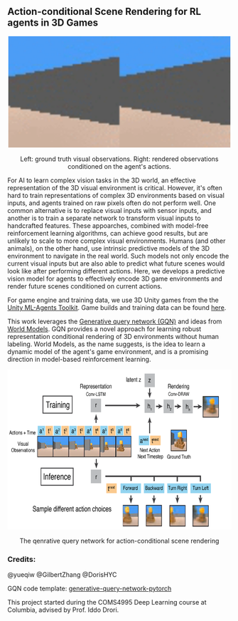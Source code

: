 ## Action-conditional Scene Rendering for RL agents in 3D Games



<p align="center"> 
<img height="250" width="500" src="assets/pyramids_render.gif">
</p>

<p align="center"> 
Left: ground truth visual observations. Right: rendered observations conditioned on the agent's actions. 
</p>

For AI to learn complex vision tasks in the 3D world, an effective representation of the 3D visual environment is critical. However, it's often hard to train representations of complex 3D environments based on visual inputs, and agents trained on raw pixels often do not perform well.  One common alternative is to replace visual inputs with sensor inputs, and another is to train a separate network to transform visual inputs to handcrafted features. These appoarches, combined with model-free reinforcement learning algorithms, can achieve good results, but are unlikely to scale to more complex visual environments.  Humans (and other animals), on the other hand, use intrinsic predictive models of the 3D environment to navigate in the real world. Such models not only encode the current visual inputs but are also able to predict what future scenes would look like after performing different actions. Here, we develops a predictive vision model for agents to effectively encode 3D game environments and render future scenes conditioned on current actions. 

For game engine and training data, we use 3D Unity games from the the [Unity ML-Agents Toolkit](https://github.com/Unity-Technologies/ml-agents). Game builds and training data can be found [here](https://github.com/yueqiw/gqn-world-model/releases/). 

This work leverages the [Generative query network (GQN)](https://deepmind.com/blog/neural-scene-representation-and-rendering/) and ideas from [World Models](https://worldmodels.github.io). GQN provides a novel approach for learning robust representation conditional rendering of 3D environments without human labeling. World Models, as the name suggests, is the idea to learn a dynamic model of the agent's game environment, and is a promising direction in model-based reinforcement learning. 

<p align="center"> 
<img height="360" src="assets/model_flow_unity.png">
</p>

<p align="center"> 
The qenrative query network for action-conditional scene rendering
</p>

### Credits:

@yueqiw @GilbertZhang @DorisHYC

GQN code template: [generative-query-network-pytorch](<https://github.com/wohlert/generative-query-network-pytorch>)

This project started during the COMS4995 Deep Learning course at Columbia, advised by Prof. Iddo Drori. 

